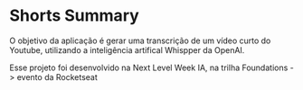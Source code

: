 <h1>Shorts Summary</h1>

O objetivo da aplicação é gerar uma transcrição de um vídeo curto do Youtube, utilizando a inteligência artifical Whispper da OpenAI.

Esse projeto foi desenvolvido na Next Level Week IA, na trilha Foundations -> evento da Rocketseat
